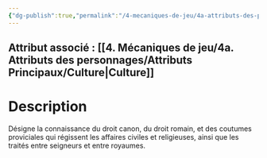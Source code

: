 ```yaml
---
{"dg-publish":true,"permalink":"/4-mecaniques-de-jeu/4a-attributs-des-personnages/competences/droit/"}
---
```



## Attribut associé : [[4. Mécaniques de jeu/4a. Attributs des personnages/Attributs Principaux/Culture\|Culture]] 

# Description

Désigne la connaissance du droit canon, du droit romain, et des coutumes proviciales qui régissent les affaires civiles et religieuses, ainsi que les traités entre seigneurs et entre royaumes.



